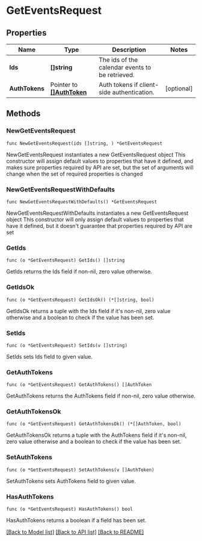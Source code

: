 # GetEventsRequest

## Properties

Name | Type | Description | Notes
------------ | ------------- | ------------- | -------------
**Ids** | **[]string** | The ids of the calendar events to be retrieved. | 
**AuthTokens** | Pointer to [**[]AuthToken**](AuthToken.md) | Auth tokens if client-side authentication. | [optional] 

## Methods

### NewGetEventsRequest

`func NewGetEventsRequest(ids []string, ) *GetEventsRequest`

NewGetEventsRequest instantiates a new GetEventsRequest object
This constructor will assign default values to properties that have it defined,
and makes sure properties required by API are set, but the set of arguments
will change when the set of required properties is changed

### NewGetEventsRequestWithDefaults

`func NewGetEventsRequestWithDefaults() *GetEventsRequest`

NewGetEventsRequestWithDefaults instantiates a new GetEventsRequest object
This constructor will only assign default values to properties that have it defined,
but it doesn't guarantee that properties required by API are set

### GetIds

`func (o *GetEventsRequest) GetIds() []string`

GetIds returns the Ids field if non-nil, zero value otherwise.

### GetIdsOk

`func (o *GetEventsRequest) GetIdsOk() (*[]string, bool)`

GetIdsOk returns a tuple with the Ids field if it's non-nil, zero value otherwise
and a boolean to check if the value has been set.

### SetIds

`func (o *GetEventsRequest) SetIds(v []string)`

SetIds sets Ids field to given value.


### GetAuthTokens

`func (o *GetEventsRequest) GetAuthTokens() []AuthToken`

GetAuthTokens returns the AuthTokens field if non-nil, zero value otherwise.

### GetAuthTokensOk

`func (o *GetEventsRequest) GetAuthTokensOk() (*[]AuthToken, bool)`

GetAuthTokensOk returns a tuple with the AuthTokens field if it's non-nil, zero value otherwise
and a boolean to check if the value has been set.

### SetAuthTokens

`func (o *GetEventsRequest) SetAuthTokens(v []AuthToken)`

SetAuthTokens sets AuthTokens field to given value.

### HasAuthTokens

`func (o *GetEventsRequest) HasAuthTokens() bool`

HasAuthTokens returns a boolean if a field has been set.


[[Back to Model list]](../README.md#documentation-for-models) [[Back to API list]](../README.md#documentation-for-api-endpoints) [[Back to README]](../README.md)


